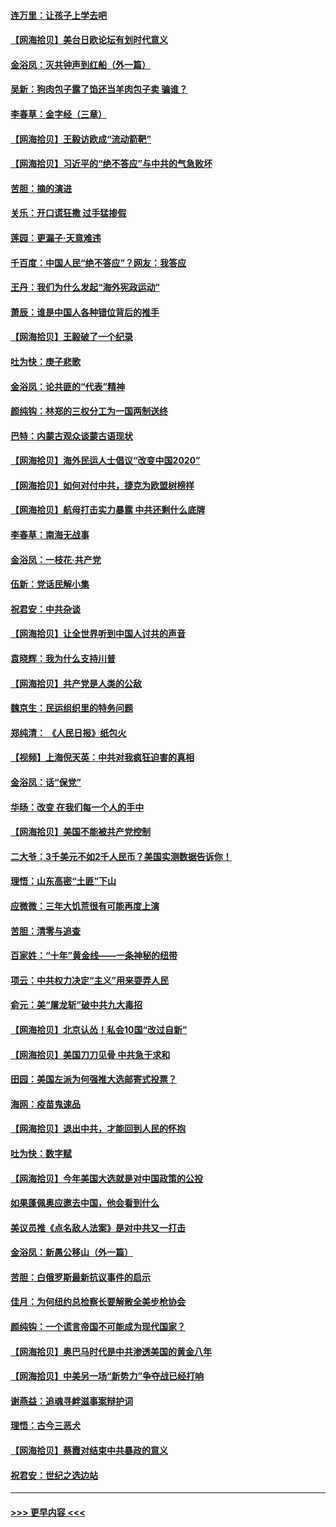 #### [连万里：让孩子上学去吧](../pages/nsc993/n12385309.md?t=09081151) 
#### [【网海拾贝】美台日欧论坛有划时代意义](../pages/nsc993/n12385232.md?t=09081151) 
#### [金浴凤：灭共钟声到红船（外一篇）](../pages/nsc993/n12385154.md?t=09081151) 
#### [吴新：狗肉包子露了馅还当羊肉包子卖 骗谁？](../pages/nsc993/n12385133.md?t=09081151) 
#### [李春草：金字经（三章）](../pages/nsc993/n12383691.md?t=09081151) 
#### [【网海拾贝】王毅访欧成“流动箭靶”](../pages/nsc993/n12383338.md?t=09081151) 
#### [【网海拾贝】习近平的“绝不答应”与中共的气急败坏](../pages/nsc993/n12382819.md?t=09081151) 
#### [苦胆：摘的演进](../pages/nsc993/n12382619.md?t=09081151) 
#### [关乐：开口谎狂撒 过手猛掺假](../pages/nsc993/n12382604.md?t=09081151) 
#### [莲园：更漏子‧天意难违](../pages/nsc993/n12382598.md?t=09081151) 
#### [千百度：中国人民“绝不答应”？网友：我答应](../pages/nsc993/n12382024.md?t=09081151) 
#### [王丹：我们为什么发起“海外宪政运动”](../pages/nsc993/n12380286.md?t=09081151) 
#### [萧辰：谁是中国人各种错位背后的推手](../pages/nsc993/n12379800.md?t=09081151) 
#### [【网海拾贝】王毅破了一个纪录](../pages/nsc993/n12379251.md?t=09081151) 
#### [吐为快：庚子悲歌](../pages/nsc993/n12378821.md?t=09081151) 
#### [金浴凤：论共匪的“代表”精神](../pages/nsc993/n12377546.md?t=09081151) 
#### [颜纯钩：林郑的三权分工为一国两制送终](../pages/nsc993/n12377306.md?t=09081151) 
#### [巴特：内蒙古观众谈蒙古语现状](../pages/nsc993/n12376923.md?t=09081151) 
#### [【网海拾贝】海外民运人士倡议“改变中国2020”](../pages/nsc993/n12376682.md?t=09081151) 
#### [【网海拾贝】如何对付中共，捷克为欧盟树榜样](../pages/nsc993/n12374209.md?t=09081151) 
#### [【网海拾贝】航母打击实力暴露 中共还剩什么底牌](../pages/nsc993/n12371825.md?t=09081151) 
#### [李春草：南海无战事](../pages/nsc993/n12371159.md?t=09081151) 
#### [金浴凤：一枝花·共产党](../pages/nsc993/n12368757.md?t=09081151) 
#### [伍新：党话民解小集](../pages/nsc993/n12366907.md?t=09081151) 
#### [祝君安：中共杂谈](../pages/nsc993/n12366076.md?t=09081151) 
#### [【网海拾贝】让全世界听到中国人讨共的声音](../pages/nsc993/n12365569.md?t=09081151) 
#### [袁晓辉：我为什么支持川普](../pages/nsc993/n12362670.md?t=09081151) 
#### [【网海拾贝】共产党是人类的公敌](../pages/nsc993/n12363182.md?t=09081151) 
#### [魏京生：民运组织里的特务问题](../pages/nsc993/n12363010.md?t=09081151) 
#### [郑纯清： 《人民日报》纸包火](../pages/nsc993/n12362706.md?t=09081151) 
#### [【视频】上海倪天英：中共对我疯狂迫害的真相](../pages/nsc993/n12356341.md?t=09081151) 
#### [金浴凤：话“保党”](../pages/nsc993/n12361867.md?t=09081151) 
#### [华旸：改变 在我们每一个人的手中](../pages/nsc993/n12361774.md?t=09081151) 
#### [【网海拾贝】美国不能被共产党控制](../pages/nsc993/n12360271.md?t=09081151) 
#### [二大爷：3千美元不如2千人民币？美国实测数据告诉你！](../pages/nsc993/n12358563.md?t=09081151) 
#### [理悟：山东高密“土匪”下山](../pages/nsc993/n12358535.md?t=09081151) 
#### [应微微：三年大饥荒很有可能再度上演](../pages/nsc993/n12358523.md?t=09081151) 
#### [苦胆：清零与追查](../pages/nsc993/n12358501.md?t=09081151) 
#### [百家姓：“十年”黄金线——一条神秘的纽带](../pages/nsc993/n12358319.md?t=09081151) 
#### [项云：中共权力决定“主义”用来耍弄人民](../pages/nsc993/n12358172.md?t=09081151) 
#### [俞元：美“屠龙斩”破中共九大毒招](../pages/nsc993/n12357822.md?t=09081151) 
#### [【网海拾贝】北京认怂！私会10国“改过自新”](../pages/nsc993/n12357784.md?t=09081151) 
#### [【网海拾贝】美国刀刀见骨 中共急于求和](../pages/nsc993/n12355511.md?t=09081151) 
#### [田园：美国左派为何强推大选邮寄式投票？](../pages/nsc993/n12352963.md?t=09081151) 
#### [海网：疫苗鬼速品](../pages/nsc993/n12354438.md?t=09081151) 
#### [【网海拾贝】退出中共，才能回到人民的怀抱](../pages/nsc993/n12352634.md?t=09081151) 
#### [吐为快：数字赋](../pages/nsc993/n12352317.md?t=09081151) 
#### [【网海拾贝】今年美国大选就是对中国政策的公投](../pages/nsc993/n12350973.md?t=09081151) 
#### [如果蓬佩奥应邀去中国，他会看到什么](../pages/nsc993/n12350945.md?t=09081151) 
#### [美议员推《点名敌人法案》是对中共又一打击](../pages/nsc993/n12350765.md?t=09081151) 
#### [金浴凤：新愚公移山（外一篇）](../pages/nsc993/n12350253.md?t=09081151) 
#### [苦胆：白俄罗斯最新抗议事件的启示](../pages/nsc993/n12349989.md?t=09081151) 
#### [佳月：为何纽约总检察长要解散全美步枪协会](../pages/nsc993/n12349939.md?t=09081151) 
#### [颜纯钩：一个谎言帝国不可能成为现代国家？](../pages/nsc993/n12349898.md?t=09081151) 
#### [【网海拾贝】奥巴马时代是中共渗透美国的黄金八年](../pages/nsc993/n12349284.md?t=09081151) 
#### [【网海拾贝】中美另一场“新势力”争夺战已经打响](../pages/nsc993/n12346998.md?t=09081151) 
#### [谢燕益：追魂寻衅滋事案辩护词](../pages/nsc993/n12346892.md?t=09081151) 
#### [理悟：古今三恶犬](../pages/nsc993/n12345190.md?t=09081151) 
#### [【网海拾贝】蔡霞对结束中共暴政的意义](../pages/nsc993/n12344263.md?t=09081151) 
#### [祝君安：世纪之选边站](../pages/nsc993/n12342382.md?t=09081151) 

----
#### [ >>> 更早内容 <<< ](../indexes/nsc993-earlier.md)
